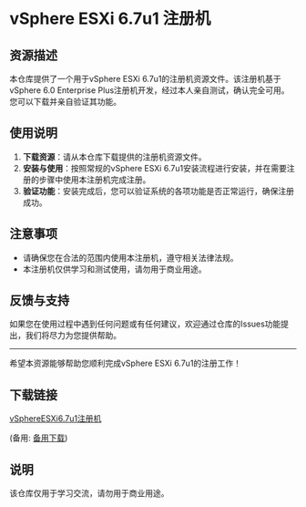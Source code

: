 # vSphere ESXi 6.7u1 注册机

## 资源描述

本仓库提供了一个用于vSphere ESXi 6.7u1的注册机资源文件。该注册机基于vSphere 6.0 Enterprise Plus注册机开发，经过本人亲自测试，确认完全可用。您可以下载并亲自验证其功能。

## 使用说明

1. **下载资源**：请从本仓库下载提供的注册机资源文件。
2. **安装与使用**：按照常规的vSphere ESXi 6.7u1安装流程进行安装，并在需要注册的步骤中使用本注册机完成注册。
3. **验证功能**：安装完成后，您可以验证系统的各项功能是否正常运行，确保注册成功。

## 注意事项

- 请确保您在合法的范围内使用本注册机，遵守相关法律法规。
- 本注册机仅供学习和测试使用，请勿用于商业用途。

## 反馈与支持

如果您在使用过程中遇到任何问题或有任何建议，欢迎通过仓库的Issues功能提出，我们将尽力为您提供帮助。

---

希望本资源能够帮助您顺利完成vSphere ESXi 6.7u1的注册工作！

## 下载链接
[vSphereESXi6.7u1注册机](https://pan.quark.cn/s/89c4cc336457) 

(备用: [备用下载](https://pan.baidu.com/s/1GJ6M4noeINHXGC82tBJZog?pwd=1234))

## 说明

该仓库仅用于学习交流，请勿用于商业用途。
